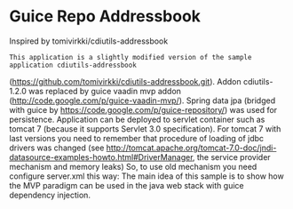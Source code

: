 Guice Repo Addressbook
============

Inspired by tomivirkki/cdiutils-addressbook

    This application is a slightly modified version of the sample application cdiutils-addressbook 
(https://github.com/tomivirkki/cdiutils-addressbook.git). Addon cdiutils-1.2.0 was replaced by guice vaadin mvp addon 
(http://code.google.com/p/guice-vaadin-mvp/). Spring data jpa (bridged with guice by 
https://code.google.com/p/guice-repository/) was used for persistence.
    Application can be deployed to servlet container such as tomcat 7 (because it supports Servlet 3.0
specification). For tomcat 7 with last versions you need to remember that procedure of loading of jdbc
drivers was changed (see http://tomcat.apache.org/tomcat-7.0-doc/jndi-datasource-examples-howto.html#DriverManager, 
the service provider mechanism and memory leaks) So, to use old mechanism you need configure server.xml this way: 
<Listener className="org.apache.catalina.core.JreMemoryLeakPreventionListener" driverManagerProtection="false"/>
The main idea of this sample is to show how the MVP paradigm can be used in the java web stack with guice 
dependency injection.
